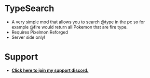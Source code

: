# TypeSearch
- A very simple mod that allows you to search @type in the pc so for example @fire would return all Pokemon that are fire type.
- Requires Pixelmon Reforged
- Server side only!

# Support
- [**Click here to join my support discord.**](https://discord.gg/x53dk93Xsk)
